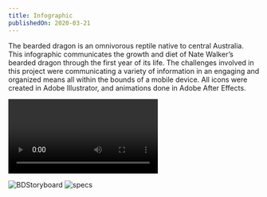 ```yaml
---
title: Infographic
publishedOn: 2020-03-21
---
```


The bearded dragon is an omnivorous reptile native to central Australia. This infographic communicates the growth and diet of Nate Walker’s bearded dragon through the first year of its life. The challenges involved in this project were communicating a variety of information in an engaging and organized means all within the bounds of a mobile device. All icons were created in Adobe Illustrator, and animations done in Adobe After Effects. 


<video controls>
    <source
        src="videos/portfolio/infographic/Junior Designer_Bearded Dragon.mp4"
        type="video/mp4"
    >
</video>

![BDStoryboard](images/portfolio/infographic/storyboard1.jpg)
![specs](images/portfolio/infographic/specs.jpg)